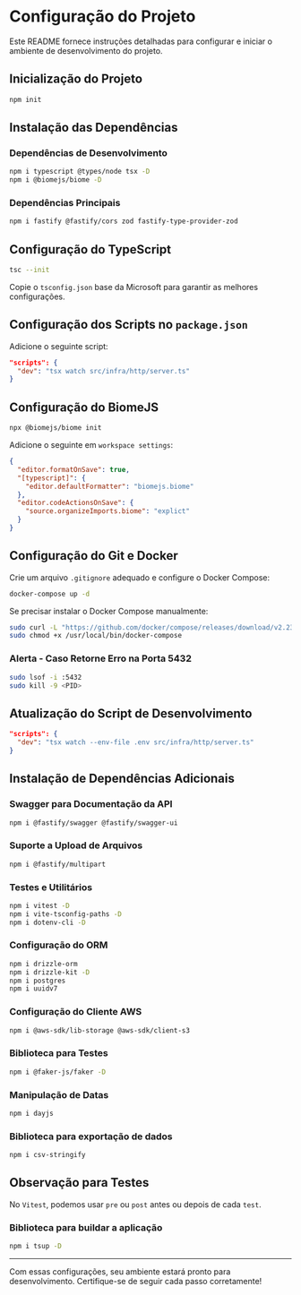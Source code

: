 # Configuração do Projeto

Este README fornece instruções detalhadas para configurar e iniciar o ambiente de desenvolvimento do projeto.

## Inicialização do Projeto

```sh
npm init
```

## Instalação das Dependências

### Dependências de Desenvolvimento

```sh
npm i typescript @types/node tsx -D
npm i @biomejs/biome -D
```

### Dependências Principais

```sh
npm i fastify @fastify/cors zod fastify-type-provider-zod
```

## Configuração do TypeScript

```sh
tsc --init
```

Copie o `tsconfig.json` base da Microsoft para garantir as melhores configurações.

## Configuração dos Scripts no `package.json`

Adicione o seguinte script:

```json
"scripts": {
  "dev": "tsx watch src/infra/http/server.ts"
}
```

## Configuração do BiomeJS

```sh
npx @biomejs/biome init
```

Adicione o seguinte em `workspace settings`:

```json
{
  "editor.formatOnSave": true,
  "[typescript]": {
    "editor.defaultFormatter": "biomejs.biome"
  },
  "editor.codeActionsOnSave": {
    "source.organizeImports.biome": "explict"
  }
}
```

## Configuração do Git e Docker

Crie um arquivo `.gitignore` adequado e configure o Docker Compose:

```sh
docker-compose up -d
```

Se precisar instalar o Docker Compose manualmente:

```sh
sudo curl -L "https://github.com/docker/compose/releases/download/v2.23.0/docker-compose-$(uname -s)-$(uname -m)" -o /usr/local/bin/docker-compose
sudo chmod +x /usr/local/bin/docker-compose
```

### Alerta - Caso Retorne Erro na Porta 5432

```sh
sudo lsof -i :5432
sudo kill -9 <PID>
```

## Atualização do Script de Desenvolvimento

```json
"scripts": {
  "dev": "tsx watch --env-file .env src/infra/http/server.ts"
}
```

## Instalação de Dependências Adicionais

### Swagger para Documentação da API

```sh
npm i @fastify/swagger @fastify/swagger-ui
```

### Suporte a Upload de Arquivos

```sh
npm i @fastify/multipart
```

### Testes e Utilitários

```sh
npm i vitest -D
npm i vite-tsconfig-paths -D
npm i dotenv-cli -D
```

### Configuração do ORM

```sh
npm i drizzle-orm
npm i drizzle-kit -D
npm i postgres
npm i uuidv7
```

### Configuração do Cliente AWS

```sh
npm i @aws-sdk/lib-storage @aws-sdk/client-s3
```

### Biblioteca para Testes

```sh
npm i @faker-js/faker -D
```

### Manipulação de Datas

```sh
npm i dayjs
```

### Biblioteca para exportação de dados

```sh
npm i csv-stringify
```

## Observação para Testes

No `Vitest`, podemos usar `pre` ou `post` antes ou depois de cada `test`.

### Biblioteca para buildar a aplicação

```sh
npm i tsup -D
```

---

Com essas configurações, seu ambiente estará pronto para desenvolvimento. Certifique-se de seguir cada passo corretamente!
